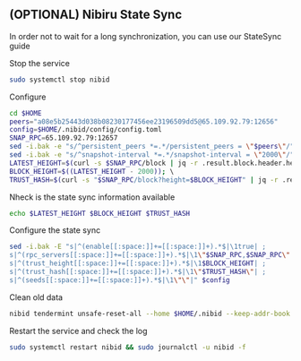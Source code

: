 ## (OPTIONAL) Nibiru State Sync

In order not to wait for a long synchronization, you can use our StateSync guide

Stop the service 

~~~bash
sudo systemctl stop nibid
~~~

Configure

~~~bash
cd $HOME 
peers="a08e5b25443d038b08230177456ee23196509dd5@65.109.92.79:12656" 
config=$HOME/.nibid/config/config.toml 
SNAP_RPC=65.109.92.79:12657
sed -i.bak -e "s/^persistent_peers *=.*/persistent_peers = \"$peers\"/" $config 
sed -i.bak -e "s/^snapshot-interval *=.*/snapshot-interval = \"2000\"/" $HOME/.nibid/config/app.toml 
LATEST_HEIGHT=$(curl -s $SNAP_RPC/block | jq -r .result.block.header.height); \ 
BLOCK_HEIGHT=$((LATEST_HEIGHT - 2000)); \ 
TRUST_HASH=$(curl -s "$SNAP_RPC/block?height=$BLOCK_HEIGHT" | jq -r .result.block_id.hash) 
~~~

Nheck is the state sync information available

~~~bash
echo $LATEST_HEIGHT $BLOCK_HEIGHT $TRUST_HASH
~~~

Configure the state sync
~~~bash
sed -i.bak -E "s|^(enable[[:space:]]+=[[:space:]]+).*$|\1true| ;
s|^(rpc_servers[[:space:]]+=[[:space:]]+).*$|\1\"$SNAP_RPC,$SNAP_RPC\"| ;
s|^(trust_height[[:space:]]+=[[:space:]]+).*$|\1$BLOCK_HEIGHT| ;
s|^(trust_hash[[:space:]]+=[[:space:]]+).*$|\1\"$TRUST_HASH\"| ;
s|^(seeds[[:space:]]+=[[:space:]]+).*$|\1\"\"|" $config
~~~

Clean old data

~~~bash
nibid tendermint unsafe-reset-all --home $HOME/.nibid --keep-addr-book
~~~
Restart the service and check the log

~~~bash
sudo systemctl restart nibid && sudo journalctl -u nibid -f
~~~
